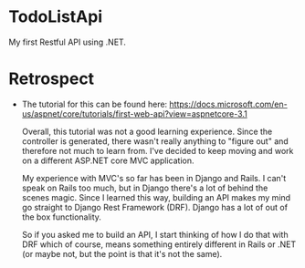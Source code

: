 # TodoListApi  
My first Restful API using .NET. 


# Retrospect  

* The tutorial for this can be found here: https://docs.microsoft.com/en-us/aspnet/core/tutorials/first-web-api?view=aspnetcore-3.1  
  
  Overall, this tutorial was not a good learning experience. Since the controller is generated, there wasn't really anything to "figure out" and therefore not much to learn from. I've decided to keep moving and work on a different ASP.NET core MVC application.  

  My experience with MVC's so far has been in Django and Rails. I can't speak on Rails too much, but in Django there's a lot of behind the scenes magic. Since I learned this way, building an API makes my mind go straight to Django Rest Framework (DRF). Django has a lot of out of the box functionality.  

  So if you asked me to build an API, I start thinking of how I do that with DRF which of course, means something entirely different in Rails or .NET (or maybe not, but the point is that it's not the same).  
